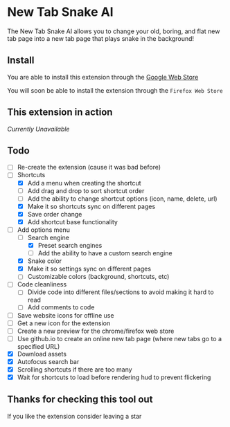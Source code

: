 # New Tab Snake AI
The New Tab Snake AI allows you to change your old, boring, and flat new tab page into a new tab page that plays snake in the background! 

## Install
You are able to install this extension through the [Google Web Store](https://chrome.google.com/webstore/detail/new-tab-snake-ai/ngjmagheegdkpejmnmjhpddloimnednh)

You will soon be able to install the extension through the `Firefox Web Store`

## This extension in action
<i>Currently Unavailable</i>

## Todo
* [ ] Re-create the extension (cause it was bad before) 
* [ ] Shortcuts
    * [X] Add a menu when creating the shortcut
    * [ ] Add drag and drop to sort shortcut order
    * [ ] Add the ability to change shortcut options (icon, name, delete, url)
    * [X] Make it so shortcuts sync on different pages
    * [X] Save order change
    * [X] Add shortcut base functionality
* [ ] Add options menu
    * [ ] Search engine
        * [X] Preset search engines
        * [ ] Add the ability to have a custom search engine
    * [X] Snake color
    * [X] Make it so settings sync on different pages
    * [ ] Customizable colors (background, shortcuts, etc)
* [ ] Code cleanliness
    * [ ] Divide code into different files/sections to avoid making it hard to read
    * [ ] Add comments to code

* [ ] Save website icons for offline use
* [ ] Get a new icon for the extension
* [ ] Create a new preview for the chrome/firefox web store
* [ ] Use github.io to create an online new tab page (where new tabs go to a specified URL)
* [X] Download assets
* [X] Autofocus search bar
* [X] Scrolling shortcuts if there are too many
* [X] Wait for shortcuts to load before rendering hud to prevent flickering

## Thanks for checking this tool out
If you like the extension consider leaving a star